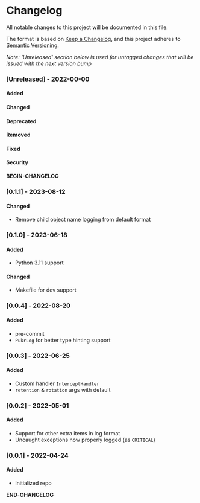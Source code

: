 # Changelog

All notable changes to this project will be documented in this file.

The format is based on [Keep a Changelog](https://keepachangelog.com/en/1.0.0/), and this project adheres to [Semantic Versioning](https://semver.org/spec/v2.0.0.html).

_Note: 'Unreleased' section below is used for untagged changes that will be issued with the next version bump_

### [Unreleased] - 2022-00-00
#### Added
#### Changed
#### Deprecated
#### Removed
#### Fixed
#### Security
__BEGIN-CHANGELOG__

### [0.1.1] - 2023-08-12
#### Changed
 - Remove child object name logging from default format

### [0.1.0] - 2023-06-18
#### Added
 - Python 3.11 support
#### Changed
 - Makefile for dev support

### [0.0.4] - 2022-08-20
#### Added
 - pre-commit
 - `PukrLog` for better type hinting support

### [0.0.3] - 2022-06-25
#### Added
 - Custom handler `InterceptHandler`
 - `retention` & `rotation` args with default

### [0.0.2] - 2022-05-01
#### Added
 - Support for other extra items in log format
 - Uncaught exceptions now properly logged (as `CRITICAL`)

### [0.0.1] - 2022-04-24
#### Added
 - Initialized repo


__END-CHANGELOG__
